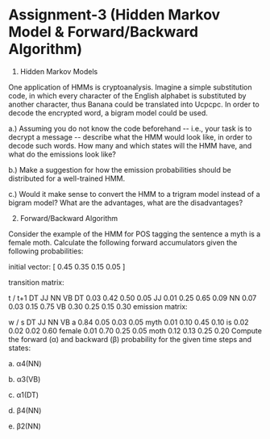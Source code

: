# Assignment-3 (Hidden Markov Model & Forward/Backward Algorithm)

1. Hidden Markov Models

One application of HMMs is cryptoanalysis. Imagine a simple substitution code, in which
every character of the English alphabet is substituted by another character, thus Banana
could be translated into Ucpcpc. In order to decode the encrypted word, a bigram model
could be used.

a.) Assuming you do not know the code beforehand -- i.e., your task is to decrypt a message -- describe what the HMM would look like, in order to decode such words. How many and which states will the HMM have, and what do the emissions look like?

b.) Make a suggestion for how the emission probabilities should be distributed for a well-trained HMM.

c.) Would it make sense to convert the HMM to a trigram model instead of a bigram model? What are the advantages, what are the disadvantages?

 

2. Forward/Backward Algorithm

Consider the example of the HMM for POS tagging the sentence a myth is a female moth. Calculate the following forward accumulators given the following probabilities:

initial vector:  [ 0.45  0.35  0.15  0.05 ]

transition matrix:

t / t+1	DT	JJ	NN	VB
DT	0.03	0.42	0.50	0.05
JJ	0.01	0.25	0.65	0.09
NN	0.07	0.03	0.15	0.75
VB	0.30	0.25	0.15	0.30
emission matrix:

w / s	DT	JJ	NN	VB
a	0.84	0.05	0.03	0.05
myth	0.01	0.10	0.45	0.10
is	0.02	0.02	0.02	0.60
female	0.01	0.70	0.25	0.05
moth	0.12	0.13	0.25	0.20
Compute the forward (α) and backward (β) probability for the given time steps and states:

a. α4(NN)

b. α3(VB)

c. α1(DT)

d. β4(NN)

e. β2(NN)

